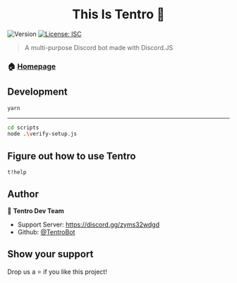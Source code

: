 <h1 align="center">This Is Tentro 👋</h1>
<p>
  <img alt="Version" src="https://img.shields.io/badge/version-0 Dev-blue.svg?cacheSeconds=2592000" />
  <a href="#" target="_blank">
    <img alt="License: ISC" src="https://img.shields.io/badge/License-ISC-yellow.svg" />
  </a>
</p>

> A  multi-purpose Discord bot made with Discord.JS

### 🏠 [Homepage](https://discord.gg/zyms32wdgd)

## Development

```sh
yarn
```
---
```sh
cd scripts
node .\verify-setup.js
```
## Figure out how to use Tentro

```
t!help
```

## Author

👤 **Tentro Dev Team**

* Support Server: https://discord.gg/zyms32wdgd
* Github: [@TentroBot](https://github.com/TentroBot)

## Show your support

Drop us a ⭐️ if you like this project!
